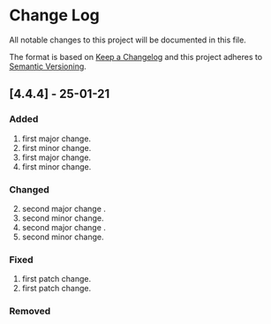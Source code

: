 # Change Log
All notable changes to this project will be documented in this file.

The format is based on [Keep a Changelog](http://keepachangelog.com/)
and this project adheres to [Semantic Versioning](http://semver.org/).



## [4.4.4] - 25-01-21
### Added
1. first major change.
1. first minor change.
1. first major change.
1. first minor change.
### Changed
2. second major change .
2. second minor change.
2. second major change .
2. second minor change.
### Fixed
1. first patch change.
1. first patch change.
### Removed

